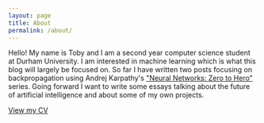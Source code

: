 ```yaml
---
layout: page
title: About
permalink: /about/
---
```


Hello! My name is Toby and I am a second year computer science student at Durham University. I am interested in machine learning which is what this blog will largely be focused on. So far I have written two posts focusing on backpropagation using Andrej Karpathy's ["Neural Networks: Zero to Hero"][zero2hero-series] series. Going forward I want to write some essays talking about the future of artificial intelligence and about some of my own projects.

<a href="/assets/TobyPullanCV.pdf" target="_blank">View my CV</a>


[zero2hero-series]: https://www.youtube.com/playlist?list=PLAqhIrjkxbuWI23v9cThsA9GvCAUhRvKZ